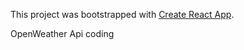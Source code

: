 This project was bootstrapped with [Create React App](https://github.com/facebook/create-react-app).

OpenWeather Api coding